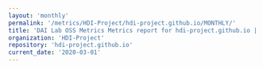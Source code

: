 ```yaml
---
layout: 'monthly'
permalink: '/metrics/HDI-Project/hdi-project.github.io/MONTHLY/'
title: 'DAI Lab OSS Metrics Metrics report for hdi-project.github.io | MONTHLY-REPORT-2020-03-01'
organization: 'HDI-Project'
repository: 'hdi-project.github.io'
current_date: '2020-03-01'
---
```

